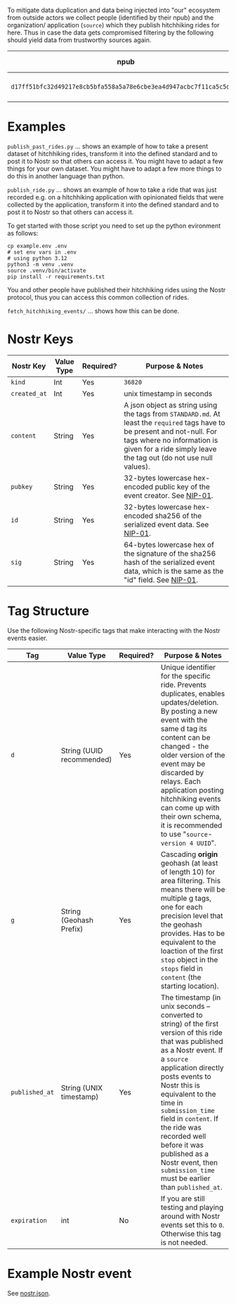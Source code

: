 

To mitigate data duplication and data being injected into "our" ecosystem from outside actors we collect people (identified by their npub) and the organization/ application (`source`) which they publish hitchhiking rides for here. Thus in case the data gets compromised filtering by the following should yield data from trustworthy sources again.

| npub         | sources            | Who is responsible?|                                    
|---------------|------------------------|---|
| `d17ff51bfc32d49217e8cb5bfa558a5a78e6cbe3ea4d947acbc7f11ca5c5dbd5` | liftershalte.info, hitchmap.com, hitchwiki.org | @tillwenke |

# Examples

`publish_past_rides.py` ... shows an example of how to take a present dataset of hitchhiking rides, transform it into the defined standard and to post it to Nostr so that others can access it. You might have to adapt a few things for your own dataset. You might have to adapt a few more things to do this in another language than python.

`publish_ride.py` ... shows an example of how to take a ride that was just recorded e.g. on a hitchhiking application with opinionated fields that were collected by the application, transform it into the defined standard and to post it to Nostr so that others can access it.

To get started with those script you need to set up the python evironment as follows:

```shell
cp example.env .env
# set env vars in .env
# using python 3.12
python3 -m venv .venv
source .venv/bin/activate
pip install -r requirements.txt
```

You and other people have published their hitchhiking rides using the Nostr protocol, thus you can access this common collection of rides.

`fetch_hitchhiking_events/` ... shows how this can be done.

# Nostr Keys

| Nostr Key           | Value Type             | Required? | Purpose & Notes                                           
|---------------|------------------------|-----------|------------------------------------------------------------|
| `kind`           | Int    | Yes  | `36820` |       
| `created_at`           | Int   | Yes   | unix timestamp in seconds     
| `content`           | String   | Yes   | A json object as string using the tags from `STANDARD.md`. At least the `required` tags have to be present and not-null. For tags where no information is given for a ride simply leave the tag out (do not use null values). |
| `pubkey`           | String    | Yes   | 32-bytes lowercase hex-encoded public key of the event creator. See [NIP-01](https://github.com/nostr-protocol/nips/blob/master/01.md). |              
| `id`           | String    | Yes   | 32-bytes lowercase hex-encoded sha256 of the serialized event data. See [NIP-01](https://github.com/nostr-protocol/nips/blob/master/01.md). |              
| `sig`           | String    | Yes   | 64-bytes lowercase hex of the signature of the sha256 hash of the serialized event data, which is the same as the "id" field. See [NIP-01](https://github.com/nostr-protocol/nips/blob/master/01.md). |              



# Tag Structure
Use the following Nostr-specific tags that make interacting with the Nostr events easier.

| Tag           | Value Type             | Required? | Purpose & Notes                                            |
|---------------|------------------------|-----------|------------------------------------------------------------|
| `d`           | String (UUID recommended)     | Yes   | Unique identifier for the specific ride. Prevents duplicates, enables updates/deletion. By posting a new event with the same d tag its content can be changed - the older version of the event may be discarded by relays. Each application posting hitchhiking events can come up with their own schema, it is recommended to use "`source`-`version 4 UUID`". |
| `g`           | String (Geohash Prefix)| Yes       | Cascading **origin** geohash (at least of length 10) for area filtering. This means there will be multiple g tags, one for each precision level that the geohash provides. Has to be equivalent to the loaction of the first `stop` object in the `stops` field in `content` (the starting location). |
| `published_at`           | String (UNIX timestamp) | Yes       | The timestamp (in unix seconds – converted to string) of the first version of this ride that was published as a Nostr event. If a `source` application directly posts events to Nostr this is equivalent to the time in `submission_time` field in `content`. If the ride was recorded well before it was published as a Nostr event, then `submission_time` must be earlier than `published_at`. |
| `expiration`           | int| No       | If you are still testing and playing around with Nostr events set this to `0`. Otherwise this tag is not needed. |


# Example Nostr event

See [nostr.json](nostr.json).
